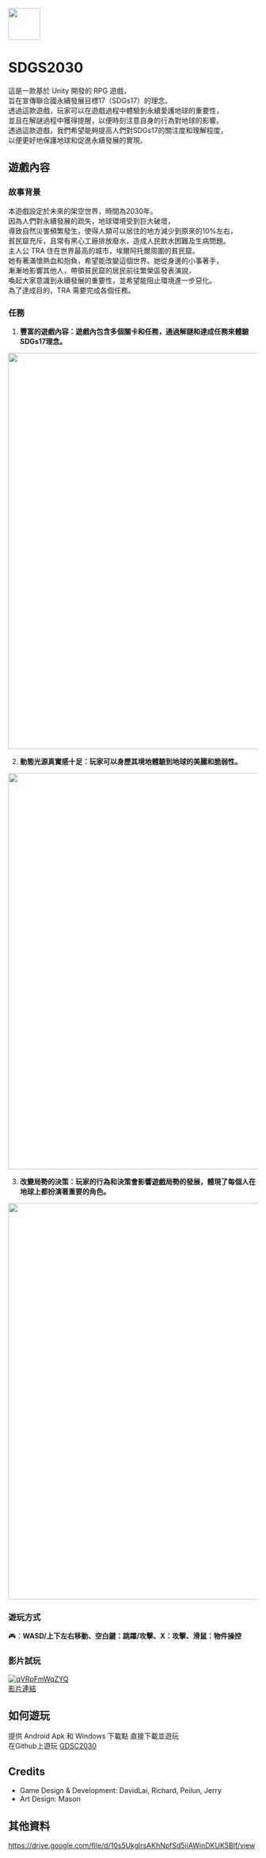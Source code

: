 <img width="64" src="https://user-images.githubusercontent.com/86880683/227767257-fab63f71-88de-40ab-b07b-877d3a38c6db.png"/>

# SDGS2030
這是一款基於 Unity 開發的 RPG 遊戲，  
旨在宣傳聯合國永續發展目標17（SDGs17）的理念。  
透過這款遊戲，玩家可以在遊戲過程中體驗到永續愛護地球的重要性，  
並且在解謎過程中獲得提醒，以便時刻注意自身的行為對地球的影響。  
透過這款遊戲，我們希望能夠提高人們對SDGs17的關注度和理解程度，  
以便更好地保護地球和促進永續發展的實現。  

## 遊戲內容
### 故事背景
本遊戲設定於未來的架空世界，時間為2030年。  
因為人們對永續發展的疏失，地球環境受到巨大破壞，  
導致自然災害頻繁發生，使得人類可以居住的地方減少到原來的10%左右，  
貧民窟充斥，且常有黑心工廠排放廢水，造成人民飲水困難及生病問題。  
主人公 TRA 住在世界最高的城市，埃爾阿托爾周圍的貧民窟。  
她有著滿懷熱血和抱負，希望能改變這個世界。她從身邊的小事著手，  
漸漸地影響其他人，帶領貧民窟的居民前往繁榮區發表演說，  
喚起大家意識到永續發展的重要性，並希望能阻止環境進一步惡化。  
為了達成目的，TRA 需要完成各個任務。

### 任務
1. **豐富的遊戲內容：遊戲內包含多個關卡和任務，通過解謎和達成任務來體驗SDGs17理念。**  
<img width="800" src="https://user-images.githubusercontent.com/86880683/226175194-7792be14-87e2-4865-b507-6d55414f10f5.png"/>

2. **動態光源真實感十足：玩家可以身歷其境地體驗到地球的美麗和脆弱性。**  
<img width="800" src="https://user-images.githubusercontent.com/86880683/226175244-2679e3aa-722c-4aeb-857f-8e47588d3146.png"/>

3. **改變局勢的決策：玩家的行為和決策會影響遊戲局勢的發展，體現了每個人在地球上都扮演著重要的角色。**  
<img width="800" src="https://user-images.githubusercontent.com/86880683/226175490-254ad16d-bd8b-4f67-b1be-7233445912df.png"/>

### 遊玩方式
🎮：**WASD/上下左右移動、空白鍵：跳躍/攻擊、X：攻擊、滑鼠：物件操控**

### 影片試玩
[![qVRpFmWqZYQ](https://img.youtube.com/vi/qVRpFmWqZYQ/0.jpg)](https://www.youtube.com/watch?v=qVRpFmWqZYQ)  
[影片連結](https://youtu.be/qVRpFmWqZYQ)

## 如何遊玩
提供 Android Apk 和 Windows 下載點 直接下載並遊玩  
在Github上遊玩 [GDSC2030](https://idontknowchek.github.io/SDGS2030/)

## Credits
- Game Design & Development: DavidLai, Richard, Peilun, Jerry
- Art Design: Mason

## 其他資料
https://drive.google.com/file/d/10s5UkglrsAKhNpfSd5iiAWinDKUK5Blf/view
